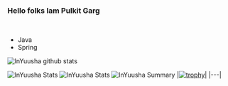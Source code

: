 <h3>Hello folks Iam Pulkit Garg</h3>
<br>
<ul>
  <li>Java</li>
  <li>Spring</li>
</ul>

![InYuusha github stats](https://github-readme-stats.vercel.app/api?username=Pulkit-Garg15&theme=radical&show_icons=true&count_private=true)

![InYuusha Stats](https://github-profile-summary-cards.vercel.app/api/cards/repos-per-language?username=Pulkit-Garg15&theme=solarized_dark)
![InYuusha Stats](https://github-profile-summary-cards.vercel.app/api/cards/most-commit-language?username=Pulkit-Garg15&theme=solarized_dark)
![InYuusha Summary](https://github-profile-summary-cards.vercel.app/api/cards/profile-details?username=Pulkit-Garg15&theme=solarized_dark)
|[![trophy](https://github-profile-trophy.vercel.app/?username=Pulkit-Garg15&margin-w=15&column=7&row=5)]()|
|---|
